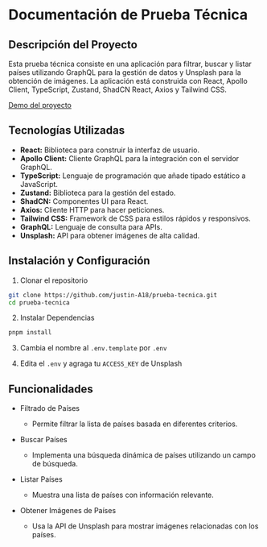 # Documentación de Prueba Técnica
## Descripción del Proyecto

Esta prueba técnica consiste en una aplicación para filtrar, buscar y listar países utilizando GraphQL para la gestión de datos y Unsplash para la obtención de imágenes. La aplicación está construida con React, Apollo Client, TypeScript, Zustand, ShadCN React, Axios y Tailwind CSS.

[Demo del proyecto](https://prueba-tecnica-paises.vercel.app/)

## Tecnologías Utilizadas

- **React:** Biblioteca para construir la interfaz de usuario.
- **Apollo Client:** Cliente GraphQL para la integración con el servidor GraphQL.
- **TypeScript:** Lenguaje de programación que añade tipado estático a JavaScript.
- **Zustand:** Biblioteca para la gestión del estado.
- **ShadCN:** Componentes UI para React.
- **Axios:** Cliente HTTP para hacer peticiones.
- **Tailwind CSS:** Framework de CSS para estilos rápidos y responsivos.
- **GraphQL:** Lenguaje de consulta para APIs.
- **Unsplash:** API para obtener imágenes de alta calidad.

## Instalación y Configuración

1. Clonar el repositorio
  ```bash
  git clone https://github.com/justin-A18/prueba-tecnica.git
  cd prueba-tecnica
  ```

2. Instalar Dependencias
  ```bash
  pnpm install
  ```

3. Cambia el nombre al `.env.template` por `.env`

4. Edita el `.env` y agraga tu `ACCESS_KEY` de Unsplash

## Funcionalidades

  - Filtrado de Países
    - Permite filtrar la lista de países basada en diferentes criterios.

  - Buscar Países
    - Implementa una búsqueda dinámica de países utilizando un campo de búsqueda.

  - Listar Países
    - Muestra una lista de países con información relevante.

  - Obtener Imágenes de Países
    - Usa la API de Unsplash para mostrar imágenes relacionadas con los países.
